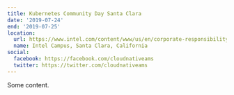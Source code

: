 ```yaml
---
title: Kubernetes Community Day Santa Clara
date: '2019-07-24'
end: '2019-07-25'
location:
  url: https://www.intel.com/content/www/us/en/corporate-responsibility/intel-in-california.html
  name: Intel Campus, Santa Clara, California
social:
  facebook: https://facebook.com/cloudnativeams
  twitter: https://twitter.com/cloudnativeams
---
```


Some content.
